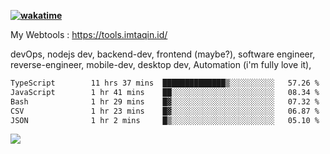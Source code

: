 **[![wakatime](https://wakatime.com/badge/user/87646243-158a-4241-a3cb-668e1fa2dbb8.svg)](https://wakatime.com/@87646243-158a-4241-a3cb-668e1fa2dbb8?style=plastic)**


My Webtools : https://tools.imtaqin.id/


devOps, nodejs dev, backend-dev, frontend (maybe?), software engineer, reverse-engineer, mobile-dev, desktop dev, Automation (i'm fully love it), 

<!--START_SECTION:waka-->

```txt
TypeScript        11 hrs 37 mins  ██████████████▒░░░░░░░░░░   57.26 %
JavaScript        1 hr 41 mins    ██░░░░░░░░░░░░░░░░░░░░░░░   08.34 %
Bash              1 hr 29 mins    █▓░░░░░░░░░░░░░░░░░░░░░░░   07.32 %
CSV               1 hr 23 mins    █▓░░░░░░░░░░░░░░░░░░░░░░░   06.87 %
JSON              1 hr 2 mins     █▒░░░░░░░░░░░░░░░░░░░░░░░   05.10 %
```

<!--END_SECTION:waka-->

<img src="https://github-readme-activity-graph-fjqz177.vercel.app/graph?username=fdciabdul&theme=github-dark"/>
